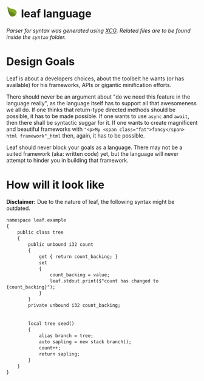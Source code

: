 # ![leaf-logo](logo-32px.png) leaf language
*Parser for syntax was generated using [XCG](https://github.com/X39/XCG).
Related files are to be found inside the `syntax` folder.*

# Design Goals
Leaf is about a developers choices, about the toolbelt he wants (or has available)
for his frameworks, APIs or gigantic minification efforts.

There should never be an argument about "do we need this feature in the language really", as the
language itself has to support all that awesomeness we all do. If one thinks that return-type
directed methods should be possible, it has to be made possible. If one wants to use `async` and `await`,
then there shall be syntactic suggar for it. If one wants to create magnificent and beautiful frameworks with
`"<p>My <span class="fat">fancy</span> html framework"_html` then, again, it has to be possible.

Leaf should never block your goals as a language.
There may not be a suited framework (aka: written code) yet,
but the language will never attempt to hinder you in
building that framework.

# How will it look like
**Disclaimer:**
Due to the nature of leaf, the following syntax might be outdated.

```
namespace leaf.example
{
    public class tree
    {
        public unbound i32 count
        {
            get { return count_backing; }
            set
            {
                count_backing = value;
                leaf.stdout.print($"count has changed to {count_backing}");
            }
        }
        private unbound i32 count_backing;
        
        
        local tree seed()
        {
            alias branch = tree;
            auto sapling = new stack branch();
            count++;
            return sapling;
        }
    }
}
```